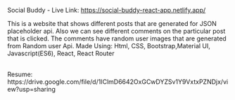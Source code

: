 Social Buddy - Live Link: https://social-buddy-react-app.netlify.app/

This is a website that shows different posts that are generated for JSON placeholder api.
Also we can see different comments on the particular post that is clicked.
The comments have random user images that are generated from Random user Api.
Made Using:  Html, CSS, Bootstrap,Material UI, Javascript(ES6), React, React Router

<br>
Resume: https://drive.google.com/file/d/1IClmD6642OxGCwDYZSv1Y9VxtxPZNDjx/view?usp=sharing


